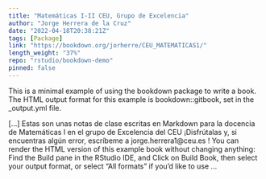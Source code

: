 ```yaml
---
title: "Matemáticas I-II CEU, Grupo de Excelencia"
author: "Jorge Herrera de la Cruz"
date: "2022-04-18T20:38:21Z"
tags: [Package]
link: "https://bookdown.org/jorherre/CEU_MATEMATICAS1/"
length_weight: "37%"
repo: "rstudio/bookdown-demo"
pinned: false
---
```


<p>This is a minimal example of using the bookdown package to write a book.
The HTML output format for this example is bookdown::gitbook,
set in the _output.yml file.</p> [...] Estas son unas notas de clase escritas en Markdown para la docencia de Matemáticas I en el grupo de Excelencia del CEU ¡Disfrútalas y, si encuentras algún error, escríbeme a jorge.herrera1@ceu.es ! You can render the HTML version of this example book without changing anything: Find the Build pane in the RStudio IDE, and Click on Build Book, then select your output format, or select “All formats” if you’d like to use ...
